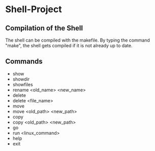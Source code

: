 # Shell-Project
## Compilation of the Shell
The shell can be compiled with the makefile. By typing the command "make", the shell gets compiled if it is not already up to date.
## Commands
- show
- showdir
- showfiles
- rename <old_name> <new_name>
- delete
- delete <file_name>
- move
- move <old_path> <new_path>
- copy
- copy <old_path> <new_path>
- go
- run <linux_command>
- help
- exit

